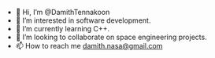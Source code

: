 - 👋 Hi, I’m @DamithTennakoon
- 👀 I’m interested in software development.
- 🌱 I’m currently learning C++.
- 💞️ I’m looking to collaborate on space engineering projects.
- 📫 How to reach me damith.nasa@gmail.com

<!---
DamithTennakoon/DamithTennakoon is a ✨ special ✨ repository because its `README.md` (this file) appears on your GitHub profile.
You can click the Preview link to take a look at your changes.
--->
